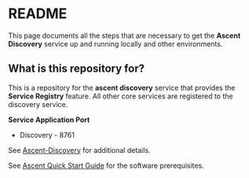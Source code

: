 # README #

This page documents all the steps that are necessary to get the **Ascent Discovery** service up and running locally and other environments.

## What is this repository for? ##

This is a repository for the **ascent discovery** service that provides the **Service Registry** feature. All other core services are registered to the discovery service.  


**Service Application Port**
* Discovery - 8761

See [Ascent-Discovery](https://github.com/department-of-veterans-affairs/ascent-platform/wiki/PLATFORM-:-Ascent-Discovery) for additional details.

See [Ascent Quick Start Guide](https://github.com/department-of-veterans-affairs/ascent-platform/wiki/DEV-:-Platform-Quick-Start-Guide) for the software prerequisites.
